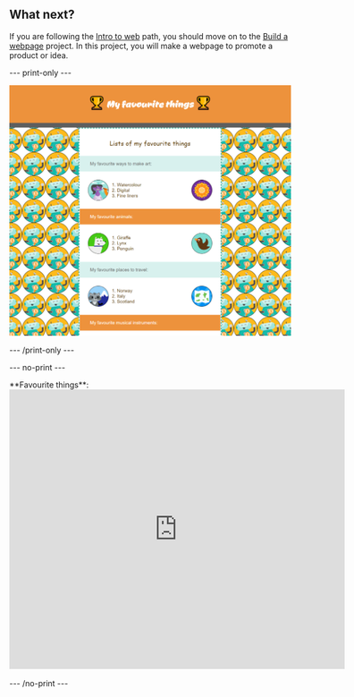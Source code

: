 ## What next?

If you are following the [Intro to web](https://projects.raspberrypi.org/en/raspberrypi/web-intro) path, you should move on to the [Build a webpage](https://projects.raspberrypi.org/en/projects/build-a-webpage) project. In this project, you will make a webpage to promote a product or idea.

--- print-only ---

![Build a webpage project.](images/favouritethings.PNG)

--- /print-only ---

--- no-print ---

<div>
**Favourite things**:

<iframe src="https://trinket.io/embed/html/6517c8056d?outputOnly=true" width="600" height="500" frameborder="0" marginwidth="0" marginheight="0" allowfullscreen></iframe>
</div>

--- /no-print ---
